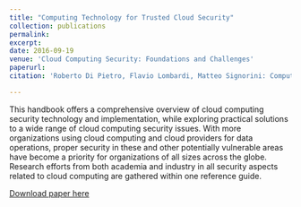```yaml
---
title: "Computing Technology for Trusted Cloud Security"
collection: publications
permalink: 
excerpt: 
date: 2016-09-19
venue: 'Cloud Computing Security: Foundations and Challenges'
paperurl: 
citation: 'Roberto Di Pietro, Flavio Lombardi, Matteo Signorini: Computing Technology for Trusted Cloud Security - CRC Press'

---
```


This handbook offers a comprehensive overview of cloud computing security technology and implementation, while exploring practical solutions to a wide range of cloud computing security issues. With more organizations using cloud computing and cloud providers for data operations, proper security in these and other potentially vulnerable areas have become a priority for organizations of all sizes across the globe. Research efforts from both academia and industry in all security aspects related to cloud computing are gathered within one reference guide.

[Download paper here](<https://books.google.it/books?hl=it&lr=&id=6BsNDgAAQBAJ&oi=fnd&pg=PA331&ots=JlPlMqB9iG&sig=48z0tn0KbL-tMmcc_g29YrWlyGs#v=onepage&q&f=false>)

